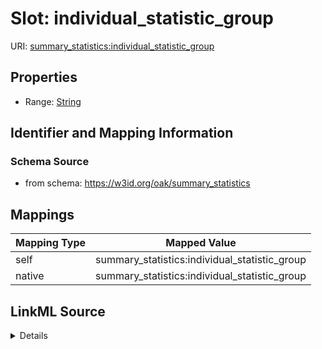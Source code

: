 

# Slot: individual_statistic_group



URI: [summary_statistics:individual_statistic_group](https://w3id.org/oaklib/summary_statistics.individual_statistic_group)



<!-- no inheritance hierarchy -->








## Properties

* Range: [String](String.md)





## Identifier and Mapping Information







### Schema Source


* from schema: https://w3id.org/oak/summary_statistics




## Mappings

| Mapping Type | Mapped Value |
| ---  | ---  |
| self | summary_statistics:individual_statistic_group |
| native | summary_statistics:individual_statistic_group |




## LinkML Source

<details>
```yaml
name: individual_statistic_group
from_schema: https://w3id.org/oak/summary_statistics
rank: 1000
alias: individual_statistic_group
is_grouping_slot: true
range: string

```
</details>